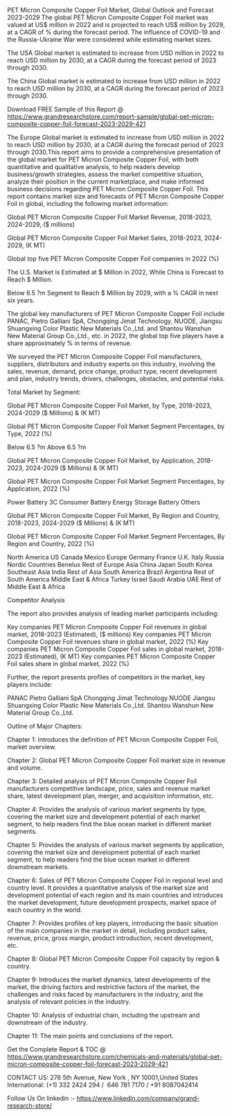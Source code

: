 PET Micron Composite Copper Foil Market, Global Outlook and Forecast 2023-2029
The global PET Micron Composite Copper Foil market was valued at US$ million in 2022 and is projected to reach US$ million by 2029, at a CAGR of % during the forecast period. The influence of COVID-19 and the Russia-Ukraine War were considered while estimating market sizes.

The USA Global market is estimated to increase from USD million in 2022 to reach USD million by 2030, at a CAGR during the forecast period of 2023 through 2030.

The China Global market is estimated to increase from USD million in 2022 to reach USD million by 2030, at a CAGR during the forecast period of 2023 through 2030.

Download FREE Sample of this Report @ https://www.grandresearchstore.com/report-sample/global-pet-micron-composite-copper-foil-forecast-2023-2029-421

The Europe Global market is estimated to increase from USD million in 2022 to reach USD million by 2030, at a CAGR during the forecast period of 2023 through 2030.This report aims to provide a comprehensive presentation of the global market for PET Micron Composite Copper Foil, with both quantitative and qualitative analysis, to help readers develop business/growth strategies, assess the market competitive situation, analyze their position in the current marketplace, and make informed business decisions regarding PET Micron Composite Copper Foil. This report contains market size and forecasts of PET Micron Composite Copper Foil in global, including the following market information:

Global PET Micron Composite Copper Foil Market Revenue, 2018-2023, 2024-2029, ($ millions)

Global PET Micron Composite Copper Foil Market Sales, 2018-2023, 2024-2029, (K MT)

Global top five PET Micron Composite Copper Foil companies in 2022 (%)

The U.S. Market is Estimated at $ Million in 2022, While China is Forecast to Reach $ Million.

Below 6.5 ?m Segment to Reach $ Million by 2029, with a % CAGR in next six years.

The global key manufacturers of PET Micron Composite Copper Foil include PANAC, Pietro Galliani SpA, Chongqing Jimat Technology, NUODE, Jiangsu Shuangxing Color Plastic New Materials Co.,Ltd. and Shantou Wanshun New Material Group Co.,Ltd., etc. in 2022, the global top five players have a share approximately % in terms of revenue.

We surveyed the PET Micron Composite Copper Foil manufacturers, suppliers, distributors and industry experts on this industry, involving the sales, revenue, demand, price change, product type, recent development and plan, industry trends, drivers, challenges, obstacles, and potential risks.

Total Market by Segment:

Global PET Micron Composite Copper Foil Market, by Type, 2018-2023, 2024-2029 ($ Millions) & (K MT)

Global PET Micron Composite Copper Foil Market Segment Percentages, by Type, 2022 (%)

Below 6.5 ?m
Above 6.5 ?m

Global PET Micron Composite Copper Foil Market, by Application, 2018-2023, 2024-2029 ($ Millions) & (K MT)

Global PET Micron Composite Copper Foil Market Segment Percentages, by Application, 2022 (%)

Power Battery
3C Consumer Battery
Energy Storage Battery
Others

Global PET Micron Composite Copper Foil Market, By Region and Country, 2018-2023, 2024-2029 ($ Millions) & (K MT)

Global PET Micron Composite Copper Foil Market Segment Percentages, By Region and Country, 2022 (%)

North America
US
Canada
Mexico
Europe
Germany
France
U.K.
Italy
Russia
Nordic Countries
Benelux
Rest of Europe
Asia
China
Japan
South Korea
Southeast Asia
India
Rest of Asia
South America
Brazil
Argentina
Rest of South America
Middle East & Africa
Turkey
Israel
Saudi Arabia
UAE
Rest of Middle East & Africa

Competitor Analysis

The report also provides analysis of leading market participants including:

Key companies PET Micron Composite Copper Foil revenues in global market, 2018-2023 (Estimated), ($ millions)
Key companies PET Micron Composite Copper Foil revenues share in global market, 2022 (%)
Key companies PET Micron Composite Copper Foil sales in global market, 2018-2023 (Estimated), (K MT)
Key companies PET Micron Composite Copper Foil sales share in global market, 2022 (%)

Further, the report presents profiles of competitors in the market, key players include:

PANAC
Pietro Galliani SpA
Chongqing Jimat Technology
NUODE
Jiangsu Shuangxing Color Plastic New Materials Co.,Ltd.
Shantou Wanshun New Material Group Co.,Ltd.

Outline of Major Chapters:

Chapter 1: Introduces the definition of PET Micron Composite Copper Foil, market overview.

Chapter 2: Global PET Micron Composite Copper Foil market size in revenue and volume.

Chapter 3: Detailed analysis of PET Micron Composite Copper Foil manufacturers competitive landscape, price, sales and revenue market share, latest development plan, merger, and acquisition information, etc.

Chapter 4: Provides the analysis of various market segments by type, covering the market size and development potential of each market segment, to help readers find the blue ocean market in different market segments.

Chapter 5: Provides the analysis of various market segments by application, covering the market size and development potential of each market segment, to help readers find the blue ocean market in different downstream markets.

Chapter 6: Sales of PET Micron Composite Copper Foil in regional level and country level. It provides a quantitative analysis of the market size and development potential of each region and its main countries and introduces the market development, future development prospects, market space of each country in the world.

Chapter 7: Provides profiles of key players, introducing the basic situation of the main companies in the market in detail, including product sales, revenue, price, gross margin, product introduction, recent development, etc.

Chapter 8: Global PET Micron Composite Copper Foil capacity by region & country.

Chapter 9: Introduces the market dynamics, latest developments of the market, the driving factors and restrictive factors of the market, the challenges and risks faced by manufacturers in the industry, and the analysis of relevant policies in the industry.

Chapter 10: Analysis of industrial chain, including the upstream and downstream of the industry.

Chapter 11: The main points and conclusions of the report.

Get the Complete Report & TOC @ https://www.grandresearchstore.com/chemicals-and-materials/global-pet-micron-composite-copper-foil-forecast-2023-2029-421

CONTACT US:
276 5th Avenue, New York , NY 10001,United States
International: (+1) 332 2424 294 /  646 781 7170 / +91 8087042414

Follow Us On linkedin :- https://www.linkedin.com/company/grand-research-store/
